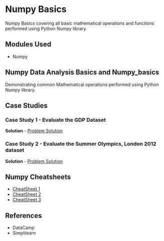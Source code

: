 # Numpy Basics

Numpy Basics covering all basic mathematical operations and functions performed using Python Numpy library.

## Modules Used

- Numpy

## Numpy Data Analysis Basics and Numpy_basics

Demonstrating common Mathematical operations performed using Python Numpy library.

## Case Studies

### Case Study 1 - Evaluate the GDP Dataset

**Solution** - [Problem Solution](https://github.com/Rahul1097/Data-Science-with-Python/blob/master/Numpy/Evaluate%20the%20GDP%20Dataset.ipynb)

### Case Study 2 - Evaluate the Summer Olympics, London 2012 dataset

**Solution** - [Problem Solution](https://github.com/Rahul1097/Data-Science-with-Python/blob/master/Numpy/Evaluate%20the%20Summer%20Olympics,%20London%202012%20dataset.ipynb)

## Numpy Cheatsheets

- [CheatSheet 1](https://github.com/Rahul1097/Data-Science-with-Python/blob/master/Numpy/Numpy_Python_Cheat_Sheet_1.pdf)
- [CheatSheet 2](https://github.com/Rahul1097/Data-Science-with-Python/blob/master/Numpy/Numpy_Python_Cheat_Sheet_2.pdf)
- [CheatSheet 3](https://github.com/Rahul1097/Data-Science-with-Python/blob/master/Numpy/Numpy_Python_Cheat_Sheet3.pdf)

## References

- DataCamp
- Simplilearn
